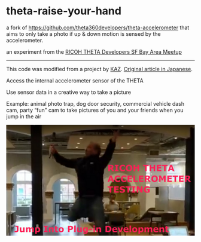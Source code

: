 # theta-raise-your-hand

a fork of https://github.com/theta360developers/theta-accelerometer that aims to only take a photo if up & down motion is sensed by the accelerometer.

an experiment from the [RICOH THETA Developers SF Bay Area Meetup](https://www.meetup.com/RICOH-THETA-Developers-SF-Bay-Area/events/259336523/)

---

This code was modified from a project by [KAZ](https://twitter.com/yokazuya_jp).
[Original article in Japanese](https://qiita.com/yokazuya/items/f36e5a2252bf32b0c18b).

Access the internal accelerometer sensor of the THETA

Use sensor data in a creative way to take a picture

Example: animal photo trap, dog door security, commercial vehicle dash cam, party “fun” cam to take pictures of you and your friends when you jump in the air

![jump image](images/jump.png)
